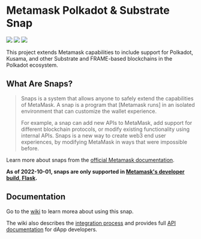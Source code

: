 # Metamask Polkadot & Substrate Snap

![](https://github.com/chainsafe/metamask-snap-polkadot/workflows/ci/badge.svg)
![](https://img.shields.io/github/issues-raw/chainsafe/metamask-snap-polkadot)
![](https://img.shields.io/github/license/chainsafe/metamask-snap-polkadot)

This project extends Metamask capabilities to include support for Polkadot,
Kusama, and other Substrate and FRAME-based blockchains in the Polkadot
ecosystem.

## What Are Snaps?

> Snaps is a system that allows anyone to safely extend the capabilities of
> MetaMask. A snap is a program that [Metamask runs] in an isolated environment
> that can customize the wallet experience.
>
> For example, a snap can add new APIs to MetaMask, add support for different
> blockchain protocols, or modify existing functionality using internal APIs.
> Snaps is a new way to create web3 end user experiences, by modifying MetaMask
> in ways that were impossible before.

Learn more about snaps from the
[official Metamask documentation](https://docs.metamask.io/guide/snaps.html).

**As of 2022-10-01, snaps are only supported in
[Metamask's developer build, Flask](https://metamask.io/flask/).**

## Documentation

Go to the [wiki](https://github.com/chainsafe/metamask-snap-polkadot/wiki) to
learn morea about using this snap.

The wiki also describes the
[integration process](https://github.com/chainsafe/metamask-snap-polkadot/wiki#integration)
and provides full
[API documentation](https://github.com/chainsafe/metamask-snap-polkadot/wiki/API-Documentation)
for dApp developers.
